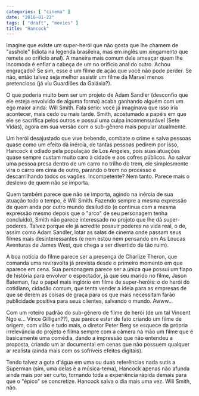 ```yaml
---
categories: [ "cinema" ]
date: "2016-01-22"
tags: [ "draft", "movies" ]
title: "Hancock"
---
```

Imagine que existe um super-herói que não gosta que lhe chamem de
"asshole" (idiota na legenda brasileira, mas em inglês um xingamento que
remete ao orifício anal). A maneira mais comum dele ameaçar quem lhe
incomoda é enfiar a cabeça de um no orifício anal do outro. Achou
engraçado? Se sim, esse é um filme de ação que você não pode
perder. Se não, então talvez seja melhor assistir um filme da Marvel
menos pretencioso (já viu Guardiões da Galáxia?).

O que poderia muito bem ser um projeto de Adam Sandler (desconfio que
ele esteja envolvido de alguma forma) acaba ganhando alguém com um ego
maior ainda: Will Smith. Fala sério: você já imaginava que isso iria
acontecer, mais cedo ou mais tarde. Smith, acostumado a papéis em que
ele se sacrifica pelos outros e possui uma culpa incomensurável (Sete
Vidas), agora em sua versão com o sub-gênero mais popular atualmente.

Um herói desajustado que vive bebendo, combate o crime e salva pessoas
quase como um efeito da inércia, de tantas pessoas pedirem por isso,
Hancock é odiado pela população de Los Angeles, pois suas atuações
quase sempre custam muito caro à cidade e aos cofres públicos. Ao
salvar uma pessoa presa dentro de um carro no trilho do trem, ele
simplesmente vira o carro em cima de outro, parando o trem no processo
e descarrilhando todos os vagões. Incompetente? Nem tanto. Parece mais
o desleixo de quem não se importa.

Quem também parece que não se importa, agindo na inércia de sua
atuação todo o tempo, é Will Smith. Fazendo sempre a mesma expressão
de quem anda por outro mundo desiludido (e continua com a mesma expressão
mesmo depois que o "arco" de seu personagem tenha concluído), Smith não
parece interessado no projeto que lhe dá super-poderes. Talvez porque ele
já acredite possuir poderes na vida real, o de, assim como Adam Sandler,
lotar as salas de cinema onde passam seus filmes mais desinteressantes
(e nem estou nem pensando em As Loucas Aventuras de James West, que
chega a ser divertido de tão ruim).

A boa notícia do filme parece ser a presença de Charlize Theron, que
comanda uma reviravolta já prevista desde o primeiro momento em que
aparece em cena. Sua personagem parece ser a única que possui um fiapo
de história para envolver o espectador, já que seu marido no filme,
Jason Bateman, faz o papel mais inglório em filme de super-heróis: o
do herói do cotidiano, cidadão comum, que tenta vender a ideia para as
empresas de que se derem as coisas de graça para os que mais necessitam
farão publicidade positiva para seus clientes, salvando o mundo. Awww...

Com um roteiro padrão do sub-gênero de filme de herói (de um tal
Vincent Ngo e... Vince Gilligan??), que parece estar de fato criando um
filme de origem, com vilão e tudo mais, o diretor Peter Berg se esquece
da própria irrelevância do projeto e filma sempre com a câmera na mão
um filme que é basicamente uma comédia, dando a impressão que não
entendeu a proposta, criando um ar documental em cenas que não possuem
qualquer ar realista (ainda mais com os sofríveis efeitos digitais).

Tendo talvez a gota d'água em uma ou duas referências nada sutis a
Superman (sim, uma delas é a música-tema), Hancock apenas não afunda
ainda mais por ser curto, tornando toda a experiência rápida demais
para que o "épico" se concretize. Hancock salva o dia mais uma vez. Will
Smith, não.
